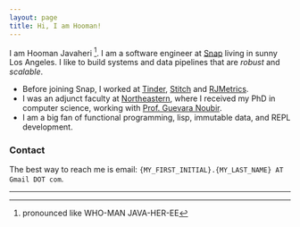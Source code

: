```yaml
---
layout: page
title: Hi, I am Hooman!
---
```



I am Hooman Javaheri [^1]. I am a software engineer at [Snap](https://www.snap.com/en-US/)
living in sunny Los Angeles. I like to build systems and data pipelines that are _robust_ and _scalable_.

- Before joining Snap, I worked at [Tinder](https://www.gotinder.com/), [Stitch](https://www.stitchdata.com/) and [RJMetrics](http://www.rjmetrics.com).
- I was an adjunct faculty at [Northeastern](http://www.ccis.northeastern.edu/), where I received my PhD in computer science, working with [Prof. Guevara Noubir](http://ccis.northeastern.edu/home/noubir).
- I am a big fan of functional programming, lisp, immutable data, and REPL development.

### Contact
The best way to reach me is email: `{MY_FIRST_INITIAL}.{MY_LAST_NAME} AT Gmail DOT com`.

---
[^1]: pronounced like WHO-MAN JAVA-HER-EE
